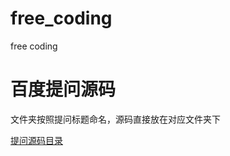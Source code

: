 # free_coding
free coding

# 百度提问源码

文件夹按照提问标题命名，源码直接放在对应文件夹下

[提问源码目录](https://github.com/singi2016cn/free_coding/tree/master/baidu)